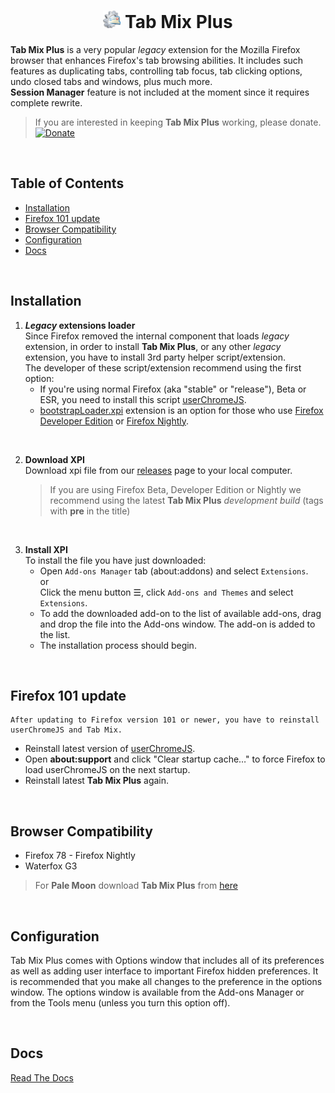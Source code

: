 <div align="center">
  <h1 style="font-weight: 700;">
    <a href="#"><img height="28" src="addon/icon.png"></a>
    Tab Mix Plus
  </h1>
</div>

**Tab Mix Plus** is a very popular _legacy_ extension for the Mozilla Firefox browser that enhances Firefox's tab browsing abilities. It includes such features as duplicating tabs, controlling tab focus, tab clicking options, undo closed tabs and windows, plus much more.<br/>
**Session Manager** feature is not included at the moment since it requires complete rewrite.

>If you are interested in keeping **Tab Mix Plus** working, please donate.
[![Donate](https://img.shields.io/badge/Donate-PayPal-green.svg)](https://www.paypal.com/donate?hosted_button_id=W25388CZ3MNU8)

<br/>

## Table of Contents <!-- omit in toc -->
- [Installation](#installation)
- [Firefox 101 update](#firefox-101-update)
- [Browser Compatibility](#browser-compatibility)
- [Configuration](#configuration)
- [Docs](#docs)

<br/>

## Installation
1. **_Legacy_ extensions loader**<br/>
Since Firefox removed the internal component that loads _legacy_ extension, in order to install **Tab Mix Plus**, or any other _legacy_ extension, you have to install 3rd party helper script/extension.<br/>
The developer of these script/extension recommend using the first option:
     * If you're using normal Firefox (aka "stable" or "release"), Beta or ESR, you need to install this script [userChromeJS](https://github.com/xiaoxiaoflood/firefox-scripts#instructions).
     * [bootstrapLoader.xpi](https://github.com/xiaoxiaoflood/firefox-scripts/tree/master/extensions/bootstrapLoader) extension  is an option for those who use [Firefox Developer Edition](https://www.mozilla.org/firefox/developer/) or [Firefox Nightly](https://www.mozilla.org/firefox/channel/desktop/#nightly).

<br/>

2. **Download XPI**<br/>
    Download xpi file from our [releases](https://github.com/onemen/TabMixPlus/releases) page to your local computer.
    >If you are using Firefox Beta, Developer Edition or Nightly we recommend using the latest **Tab Mix Plus** _development build_ (tags with **pre** in the title)

<br/>

3. **Install XPI**<br/>
   To install the file you have just downloaded:
   * Open `Add-ons Manager` tab (about:addons) and select `Extensions`.
     <br/>or<br/>
     Click the menu button ☰, click `Add-ons and Themes` and select `Extensions`.
   * To add the downloaded add-on to the list of available add-ons, drag and drop the file into the Add-ons window. The add-on is added to the list.
   * The installation process should begin.

<br/>

## Firefox 101 update
    After updating to Firefox version 101 or newer, you have to reinstall userChromeJS and Tab Mix.

* Reinstall latest version of [userChromeJS](https://github.com/xiaoxiaoflood/firefox-scripts#instructions).
* Open <b>about:support</b> and click "Clear startup cache…" to force Firefox to load userChromeJS on the next startup.</li>
* Reinstall latest <b>Tab Mix Plus</b> again.

<br/>

## Browser Compatibility
  * Firefox 78 - Firefox Nightly
  * Waterfox G3

> For **Pale Moon** download **Tab Mix Plus** from [here](https://addons.palemoon.org/addon/tab-mix-plus/)

<br/>

## Configuration
Tab Mix Plus comes with Options window that includes all of its preferences as well as adding user interface to important Firefox hidden preferences. It is recommended that you make all changes to the preference in the options window. The options window is available from the Add-ons Manager or from the Tools menu (unless you turn this option off).

<br/>

## Docs
[Read The Docs](https://tabmixplus.org/support/viewtopic.php?t=3)
